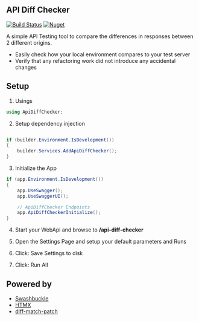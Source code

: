 ## API Diff Checker

[![Build Status](https://github.com/Thom-Sip/ApiDiffChecker/actions/workflows/build.yml/badge.svg)](https://github.com/Thom-Sip/ApiDiffChecker/actions/workflows/build.yml)
[![Nuget](https://img.shields.io/nuget/v/ApiDiffChecker)](https://www.nuget.org/packages/ApiDiffChecker)

A simple API Testing tool to compare the differences in responses between 2 different origins.

* Easily check how your local environment compares to your test server
* Verify that any refactoring work did not introduce any accidental changes

## Setup

1. Usings

```csharp
using ApiDiffChecker;
```

2. Setup dependency injection

```csharp

if (builder.Environment.IsDevelopment())
{
    builder.Services.AddApiDiffChecker();
} 
```

3. Initialize the App

```csharp
if (app.Environment.IsDevelopment())
{
    app.UseSwagger();
    app.UseSwaggerUI();

    // ApiDiffChecker Endpoints
    app.ApiDiffCheckerInitialize();
}
```
4. Start your WebApi and browse to **/api-diff-checker**

5. Open the Settings Page and setup your default parameters and Runs

6. Click: Save Settings to disk

7. Click: Run All


## Powered by

* [Swashbuckle](https://github.com/domaindrivendev/Swashbuckle.AspNetCore)
* [HTMX](https://htmx.org/)
* [diff-match-patch](https://github.com/google/diff-match-patch)

